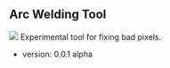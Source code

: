 ## Arc Welding Tool
<img src="http://github.com/akirfin/krita_python_fun/tree/master/pykrita/arc_welding_tool/resources/title_image.jpg">
Experimental tool for fixing bad pixels.

* version: 0.0.1 alpha
